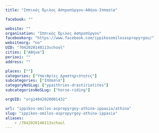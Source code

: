 ```yaml
---
title: "Ιππικός Όμιλος Ασπροπύργου-Αθήνα-Ιππασία"

facebook: ""

website: ""
organisation: "Ιππικός Όμιλος Ασπροπύργου"
facebookorg: "https://www.facebook.com/ippikosomilosaspropyrgou/"
websiteorg: "no"
UID: "7042020140113school"
cities: ["Αθήνα"]
perioxi: ""
address: ""

places: [""]
categories: ["Υπαιθρίες Δραστηριότητες"]
subcategories: ["Ιππασία"]
categoryNoSLug: ["ypaithries-drastiriotites"]
subcategoriesNoSLug: ["horse-riding"]

orgUID: "org14042020001432"

url: "ippikos-omilos-aspropyrgoy-athina-ippasia/athina"
slug: "ippikos-omilos-aspropyrgoy-athina-ippasia"
aliases:
    - /7042020140113school
---
```





